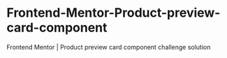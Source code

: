 # Frontend-Mentor-Product-preview-card-component
Frontend Mentor | Product preview card component challenge solution
